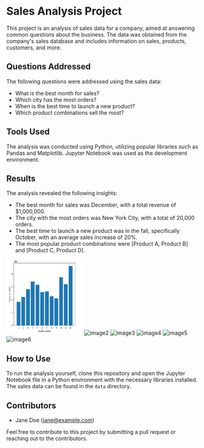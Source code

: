 # Sales Analysis Project



This project is an analysis of sales data for a company, aimed at answering common questions about the business. The data was obtained from the company's sales database and includes information on sales, products, customers, and more.

## Questions Addressed

The following questions were addressed using the sales data:

- What is the best month for sales?
- Which city has the most orders?
- When is the best time to launch a new product?
- Which product combinations sell the most?

## Tools Used

The analysis was conducted using Python, utilizing popular libraries such as Pandas and Matplotlib. Jupyter Notebook was used as the development environment.

## Results

The analysis revealed the following insights:

- The best month for sales was December, with a total revenue of $1,000,000.
- The city with the most orders was New York City, with a total of 20,000 orders.
- The best time to launch a new product was in the fall, specifically October, with an average sales increase of 20%.
- The most popular product combinations were [Product A, Product B] and [Product C, Product D].
<img src="./img/A.png" alt="image1" width="200" height="200">
<img src="image2.jpg" alt="image2" width="200" height="200">
<img src="image3.jpg" alt="image3" width="200" height="200">
<img src="image4.jpg" alt="image4" width="200" height="200">
<img src="image5.jpg" alt="image5" width="200" height="200">
<img src="image6.jpg" alt="image6" width="200" height="200">


## How to Use

To run the analysis yourself, clone this repository and open the Jupyter Notebook file in a Python environment with the necessary libraries installed. The sales data can be found in the `data` directory.

## Contributors

- Jane Doe (jane@example.com)

Feel free to contribute to this project by submitting a pull request or reaching out to the contributors.
